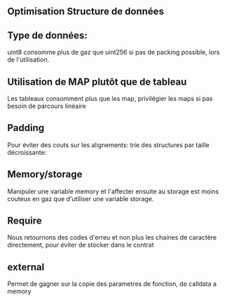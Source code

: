 Optimisation Structure de données
---------------------------------

Type de données:
----------------
uint8 consomme plus de gaz que uint256 si pas de packing possible, lors de l'utilisation.


Utilisation de MAP plutôt que de tableau
----------------------------------------
Les tableaux consomment plus que les map, privilégier les maps si pas besoin de parcours linéaire

Padding
-------
Pour éviter des couts sur les alignements: trie des structures par taille décroissante:

Memory/storage
--------------
Manipuler une variable memory et l'affecter ensuite au storage est moins couteux en gaz que d'utiliser une variable storage.

Require
--------
Nous retournons des codes d'erreu et non plus les chaines de caractère directement, pour éviter de stocker dans le contrat

external
--------
Permet de gagner sur la copie des parametres de fonction, de calldata a memory

